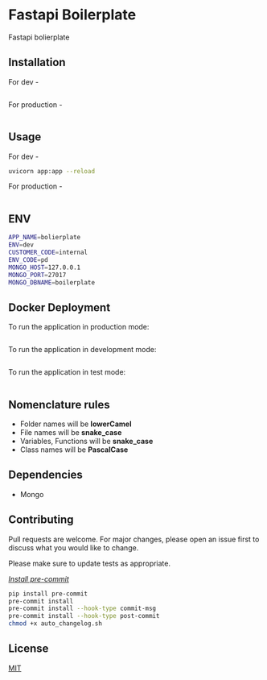 # Fastapi Boilerplate

Fastapi bolierplate

## Installation

For dev -

```bash

```

For production -

```bash

```

## Usage

For dev -

```bash
uvicorn app:app --reload
```

For production -

```bash

```

## ENV

```bash
APP_NAME=bolierplate
ENV=dev
CUSTOMER_CODE=internal
ENV_CODE=pd
MONGO_HOST=127.0.0.1
MONGO_PORT=27017
MONGO_DBNAME=boilerplate
```

## Docker Deployment

To run the application in production mode:

```bash

```

To run the application in development mode:

```bash

```

To run the application in test mode:

```bash

```

## Nomenclature rules

- Folder names will be **lowerCamel**
- File names will be **snake_case**
- Variables, Functions will be **snake_case**
- Class names will be **PascalCase**

## Dependencies

- Mongo

## Contributing

Pull requests are welcome. For major changes, please open an issue first to discuss what you would like to change.

Please make sure to update tests as appropriate.

[_Install pre-commit_](https://pre-commit.com/)

```bash
pip install pre-commit
pre-commit install
pre-commit install --hook-type commit-msg
pre-commit install --hook-type post-commit
chmod +x auto_changelog.sh
```

## License

[MIT](https://choosealicense.com/licenses/mit/)
